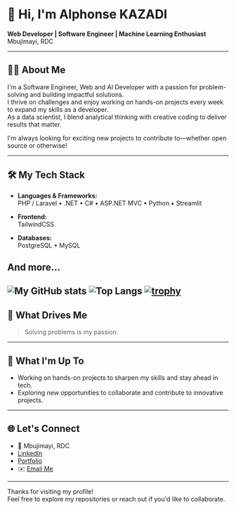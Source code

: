 # 👋 Hi, I'm Alphonse KAZADI

**Web Developer | Software Engineer | Machine Learning Enthusiast**  
Mbujimayi, RDC

---

## 🧑‍💻 About Me

I'm a Software Engineer, Web and AI Developer with a passion for problem-solving and building impactful solutions.  
I thrive on challenges and enjoy working on hands-on projects every week to expand my skills as a developer.  
As a data scientist, I blend analytical thinking with creative coding to deliver results that matter.

I'm always looking for exciting new projects to contribute to—whether open source or otherwise!

---

## 🛠️ My Tech Stack

- **Languages & Frameworks:**  
  PHP / Laravel • .NET • C# • ASP.NET MVC • Python • Streamlit

- **Frontend:**  
  TailwindCSS

- **Databases:**  
  PostgreSQL • MySQL

And more...
---
![My GitHub stats](https://github-readme-stats.vercel.app/api?username=alphonsekazadi&show_icons=true&theme=radical)
![Top Langs](https://github-readme-stats.vercel.app/api/top-langs/?username=alphonsekazadi&layout=compact)
[![trophy](https://github-profile-trophy.vercel.app/?username=alphonsekazadi)](https://github.com/alphonsekazadi/github-profile-trophy)
---
## 🧩 What Drives Me

> Solving problems is my passion.

---

## 🚀 What I'm Up To

- Working on hands-on projects to sharpen my skills and stay ahead in tech.
- Exploring new opportunities to collaborate and contribute to innovative projects.

---

## 🌐 Let's Connect

- 📍 Mbujimayi, RDC
- [LinkedIn](https://cd.linkedin.com/in/alphonsekazadi) <!-- Add your LinkedIn link here -->
- [Portfolio](alkadev.vercel.app) <!-- Add your website if you have one -->
- ✉️ [Email Me](mailto:alphonsekazadi01@gmail) <!-- Replace with your email if you'd like -->

---

Thanks for visiting my profile!  
Feel free to explore my repositories or reach out if you'd like to collaborate.
